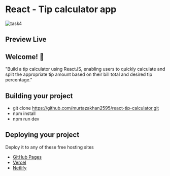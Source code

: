# React - Tip calculator app

![task4](https://github.com/murtazakhan2595/react-tip-calculator/assets/87115246/d95daef6-c3a5-4671-bb58-7270c0986c2d)

## Preview Live 

## Welcome! 👋

"Build a tip calculator using ReactJS, enabling users to quickly calculate and split the appropriate tip amount based on their bill total and desired tip percentage."

## Building your project

- git clone https://github.com/murtazakhan2595/react-tip-calculator.git
- npm install
- npm run dev
## Deploying your project

Deploy it to any of these free hosting sites

- [GitHub Pages](https://pages.github.com/)
- [Vercel](https://vercel.com/)
- [Netlify](https://www.netlify.com/)


